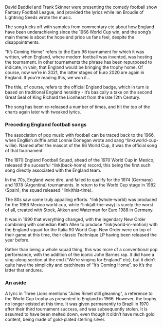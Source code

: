 David Baddiel and Frank Skinner were presenting the comedy football show Fantasy Football League, and provided the lyrics while Ian Broudie of Lightning Seeds wrote the music.

The song kicks off with samples from commentary etc about how England have been underachieving since the 1966 World Cup win, and the song’s main theme is about the hope and pride us fans feel, despite the disappointments.

“It’s Coming Home” refers to the Euro 96 tournament for which it was written, when England, where modern football was invented, was hosting the tournament. In other tournaments the phrase has been repurposed to indicate, in vain, that England would be bringing the trophy home.  Of course, now we’re in 2021, the latter stages of Euro 2020 are again in England.  If you’re reading this, we won it...

The title, of course, refers to the official England badge, which in turn is based on traditional England heraldry - it’s basically a take on the second Great Seal of King Richard the Lionheart from the late 12th Century.

The song has been re-released a number of times, and hit the top of the charts again later with tweaked lyrics.

### Preceding England football songs

The association of pop music with football can be traced back to the 1966, when Engllish skiffle artist Lonnie Donegan wrote and sang ^link(world-cup-willie). Named after the mascot of the 66 World Cup, it was the official song of that tournament.

The 1970 England Football Squad, ahead of the 1970 World Cup in Mexico, released the sucessful ^link(back-home) record, this being the first such song directly associated with the England team.

In the 70s, England were dire, and failed to qualify for the 1974 (Germany) and 1978 (Argentina) tournaments. In return to the World Cup stage in 1982 (Spain), the squad released ^link(this-time).

The 80s saw some truly appalling efforts. ^link(whole-world) was produced for the 1986 Mexico world cup, while ^link(all-the-way) is surely the worst of all, created with Stock, Aitken and Waterman for Euro 1988 in Germany.

It was in 1990 that everything changed, with the legendary New Order combining with comedian Keith Allen to produce ^link(world-in-motion) with the England squad for the Italia 90 World Cup.  New Order were on top of their game at this time, their classic Technique LP having been released the year before.

Rather than being a whole squad thing, this was more of a conventional pop performance, with the addition of the iconic John Barnes rap.  It did have a sing-along section at the end (“We’re singing for England” etc), but it didn’t quite have the simplicity and catchiness of “It’s Coming Home”, so it’s the latter that endures.

### An aside

A lyric in Three Lions mentions "Jules Rimet still gleaming", a reference to the World Cup trophy as presented to England in 1966.  However, the trophy no longer existed at this time. It was given permanently to Brazil in 1970 after their third tournament success, and was subsequently stolen. It is assumed to have been melted down, even though it didn’t have much gold content, being made of gold-plated sterling silver.

